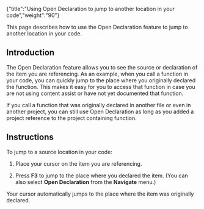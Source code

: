 {"title":"Using Open Declaration to jump to another location in your code","weight":"90"}

This page describes how to use the Open Declaration feature to jump to another location in your code.

## Introduction

The Open Declaration feature allows you to see the source or declaration of the item you are referencing. As an example, when you call a function in your code, you can quickly jump to the place where you originally declared the function. This makes it easy for you to access that function in case you are not using content assist or have not yet documented that function.

If you call a function that was originally declared in another file or even in another project, you can still use Open Declaration as long as you added a project reference to the project containing function.

## Instructions

To jump to a source location in your code:

1. Place your cursor on the item you are referencing.

2. Press **F3** to jump to the place where you declared the item. (You can also select **Open Declaration** from the **Navigate** menu.)

Your cursor automatically jumps to the place where the item was originally declared.
